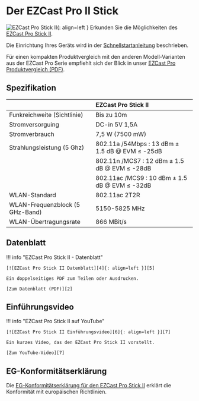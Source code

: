 # Der EZCast Pro II Stick

![EZCast Pro Stick II][1]{: align=left } Erkunden Sie die Möglichkeiten des [EZCast Pro Stick II][2]. 

Die Einrichtung Ihres Geräts wird in der [Schnellstartanleitung](quickstart.md) beschrieben. 

Für einen kompakten Produktvergleich mit den anderen Modell-Varianten aus der EZCast Pro Serie empfiehlt sich der Blick in unser [EZCast Pro Produktvergleich (PDF)][3].

  [1]: /assets/img/stick2.png
  [2]: https://www.ezcastpro.de/stick2.php
  [3]: https://download.stueber.de/doc/de/ezcastpro/ezcastpro.produktvergleich.de.pdf

## Spezifikation

|  | EZCast Pro Stick II |
| :---- | :---- |
| Funkreichweite (Sichtlinie) | Bis zu 10m |
| Stromversorguing | DC-in 5V 1,5A |
| Stromverbrauch | 7,5 W (7500 mW)
| Strahlungsleistung (5 Ghz) | 802.11a /54Mbps : 13 dBm ± 1.5 dB @ EVM ≤ -25dB |
|  | 802.11n /MCS7 : 12 dBm ± 1.5 dB @ EVM ≤ -28dB |
|  | 802.11ac /MCS9 : 10 dBm ± 1.5 dB @ EVM ≤ -32dB |
| WLAN-Standard | 802.11ac 2T2R | 
| WLAN-Frequenzblock (5 GHz-Band) |  5150-5825 MHz |
| WLAN-Übertragungsrate |  866 MBit/s |

## Datenblatt

!!! info "EZCast Pro Stick II - Datenblatt"

    [![EZCast Pro Stick II Datenblatt][4]{: align=left }][5]
	
	Ein doppelseitiges PDF zum Teilen oder Ausdrucken.
	
	[Zum Datenblatt (PDF)][2]

  [4]: /assets/img/stick2.datasheet.png
  [5]: https://download.stueber.de/doc/de/ezcastpro/ezcastpro-stick-II.brochure.de.pdf

## Einführungsvideo

!!! info "EZCast Pro Stick II auf YouTube"

    [![EZCast Pro Stick II Einführungsvideo][6]{: align=left }][7]
	
	Ein kurzes Video, das den EZCast Pro Stick II vorstellt.
	
	[Zum YouTube-Video][7]

  [6]: /assets/img/stick2.video.png
  [7]: https://youtu.be/YfugTJEISvk

## EG-Konformitätserklärung

Die [EG-Konformitätserklärung für den EZCast Pro Stick II][8] erklärt die Konformität mit europäischen Richtlinien.

  [8]: https://download.stueber.de/doc/de/ezcastpro/ezcastpro-stick-II.konformitaetserklaerung.pdf

